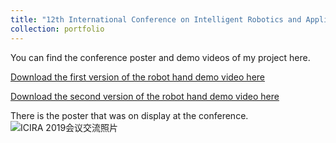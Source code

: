 ```yaml
---
title: "12th International Conference on Intelligent Robotics and Applications (ICIRA) poster show,2019"
collection: portfolio
---
```


You can find the conference poster and demo videos of my project here.

[Download the first version of the robot hand demo video here](https://github.com/EnderHangYuan/EnderHangYuan.github.io/blob/master/images/%E7%A3%81%E9%A9%B1%E6%BB%91%E7%AE%A1%E8%87%AA%E9%80%82%E5%BA%94%E9%80%9A%E7%94%A8%E6%8A%93%E6%8C%81%E5%99%A8%E8%A7%86%E9%A2%91.mp4)

[Download the second version of the robot hand demo video here](https://github.com/EnderHangYuan/EnderHangYuan.github.io/blob/master/images/%E7%AC%AC%E4%BA%8C%E4%BB%A3%E6%BB%91%E7%AE%A1%E6%9C%BA%E5%99%A8%E4%BA%BA%E6%89%8B%E8%A7%86%E9%A2%91_x264.mp4)

There is the poster that was on display at the conference.![ICIRA 2019会议交流照片](https://user-images.githubusercontent.com/98693538/153436633-ced050ac-fd76-49f0-84a6-b543686f8491.jpg)

